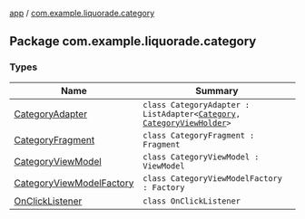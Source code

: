 [app](../index.md) / [com.example.liquorade.category](./index.md)

## Package com.example.liquorade.category

### Types

| Name | Summary |
|---|---|
| [CategoryAdapter](-category-adapter/index.md) | `class CategoryAdapter : ListAdapter<`[`Category`](../com.example.liquorade.domain/-category/index.md)`, `[`CategoryViewHolder`](-category-adapter/-category-view-holder/index.md)`>` |
| [CategoryFragment](-category-fragment/index.md) | `class CategoryFragment : Fragment` |
| [CategoryViewModel](-category-view-model/index.md) | `class CategoryViewModel : ViewModel` |
| [CategoryViewModelFactory](-category-view-model-factory/index.md) | `class CategoryViewModelFactory : Factory` |
| [OnClickListener](-on-click-listener/index.md) | `class OnClickListener` |
